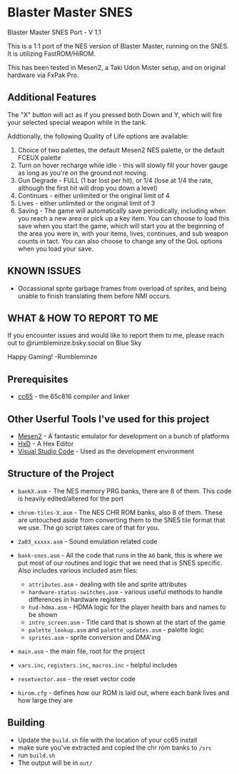 # Blaster Master SNES
Blaster Master SNES Port - V 1.1

This is a 1:1 port of the NES version of Blaster Master, running on the SNES. It is utilizing FastROM/HiROM.

This has been tested in Mesen2, a Taki Udon Mister setup, and on original hardware via FxPak Pro.

## Additional Features

The "X" button will act as if you pressed both Down and Y, which will fire your selected special weapon while in the tank.

Addtionally, the following Quality of Life options are available:
1. Choice of two palettes, the default Mesen2 NES palette, or the default FCEUX palette
2. Turn on hover recharge while idle - this will slowly fill your hover gauge as long as you're on the ground not moving.
3. Gun Degrade - FULL (1 bar lost per hit), or 1/4 (lose at 1/4 the rate, although the first hit will drop you down a level)
4. Continues - either unlimited or the original limit of 4
5. Lives - either unlimited or the original limit of 3
6. Saving - The game will automatically save periodically, including when you reach a new area or pick up a key item.  You can choose to load this save when you start the game, which will start you at the beginning of the area you were in, with your items, lives, continues, and sub weapon counts in tact.  You can also choose to change any of the QoL options when you load your save.

## KNOWN ISSUES
* Occassional sprite garbage frames from overload of sprites, and being unable to finish translating them before NMI occurs.

## WHAT & HOW TO REPORT TO ME
If you encounter issues and would like to report them to me, please reach out to @rumbleminze.bsky.social on Blue Sky


Happy Gaming!
-Rumbleminze


## Prerequisites

* [cc65](https://www.cc65.org/) - the 65c816 compiler and linker


## Other Userful Tools I've used for this project

* [Mesen2](https://github.com/SourMesen/Mesen2) - A fantastic emulator for development on a bunch of platforms
* [HxD](https://mh-nexus.de/en/hxd/) - A Hex Editor
* [Visual Studio Code](https://code.visualstudio.com/) - Used as the development environment

## Structure of the Project

* `bankX.asm` - The NES memory PRG banks, there are 8 of them.  This code is heavily edited/altered for the port  
* `chrom-tiles-X.asm` - The NES CHR ROM banks, also 8 of them. These are untouched aside from converting them to the SNES tile format that we use.  The go script takes care of that for you.
* `2a03_xxxxx.asm` - Sound emulation related code
* `bank-snes.asm` - All the code that runs in the `A0` bank, this is where we put most of our routines and logic that we need that is SNES specific.  Also includes various included asm files:

  * `attributes.asm` - dealing with tile and sprite attributes
  * `hardware-status-switches.asm` - various useful methods to handle differences in hardware registers
  * `hud-hdma.asm` - HDMA logic for the player health bars and names to be shown
  * `intro_screen.asm` - Title card that is shown at the start of the game
  * `palette_lookup.asm` and `palette_updates.asm` - palette logic
  * `sprites.asm` - sprite conversion and DMA'ing

* `main.asm` - the main file, root for the project
* `vars.inc`, `registers.inc`, `macros.inc` - helpful includes
* `resetvector.asm` - the reset vector code
* `hirom.cfg` - defines how our ROM is laid out, where each bank lives and how large they are

## Building

* Update the `build.sh` file with the location of your cc65 install
* make sure you've extracted and copied the chr rom banks to `/src`
* run `build.sh`
* The output will be in `out/`
